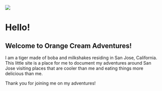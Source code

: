 ![](/assets/logo-colored.png)

# Hello! 

## Welcome to Orange Cream Adventures!

I am a tiger made of boba and milkshakes residing in San Jose, California. This little site is a place for me to document my adventures around San Jose visiting places that are cooler than me and eating things more delicious than me.

Thank you for joining me on my adventures!

